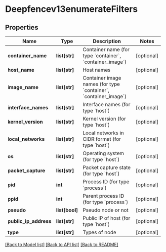 # Deepfencev13enumerateFilters

## Properties
Name | Type | Description | Notes
------------ | ------------- | ------------- | -------------
**container_name** | **list[str]** | Container name (for type &#x60;container&#x60;, &#x60;container_image&#x60;) | [optional] 
**host_name** | **list[str]** | Host names | [optional] 
**image_name** | **list[str]** | Container image names (for type &#x60;container&#x60;, &#x60;container_image&#x60;) | [optional] 
**interface_names** | **list[str]** | Interface names (for type &#x60;host&#x60;) | [optional] 
**kernel_version** | **list[str]** | Kernel version (for type &#x60;host&#x60;) | [optional] 
**local_networks** | **list[str]** | Local networks in CIDR format (for type &#x60;host&#x60;) | [optional] 
**os** | **list[str]** | Operating system (for type &#x60;host&#x60;) | [optional] 
**packet_capture** | **list[str]** | Packet capture state (for type &#x60;host&#x60;) | [optional] 
**pid** | **int** | Process ID (for type &#x60;process&#x60;) | [optional] 
**ppid** | **int** | Parent process ID (for type &#x60;process&#x60;) | [optional] 
**pseudo** | **list[bool]** | Pseudo node or not | [optional] 
**public_ip_address** | **list[str]** | Public IP of host (for type &#x60;host&#x60;) | [optional] 
**type** | **list[str]** | Types of node | [optional] 

[[Back to Model list]](../README.md#documentation-for-models) [[Back to API list]](../README.md#documentation-for-api-endpoints) [[Back to README]](../README.md)


